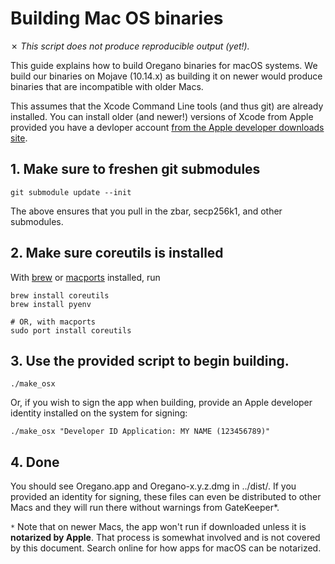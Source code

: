 Building Mac OS binaries
========================

✗ _This script does not produce reproducible output (yet!)._

This guide explains how to build Oregano binaries for macOS systems.
We build our binaries on Mojave (10.14.x) as building it on newer would
produce binaries that are incompatible with older Macs.

This assumes that the Xcode Command Line tools (and thus git) are already installed. You can install older (and newer!) versions of Xcode from Apple provided you have a devloper account [from the Apple developer downloads site](https://developer.apple.com/download/more/).


## 1. Make sure to freshen git submodules

    git submodule update --init

The above ensures that you pull in the zbar, secp256k1, and other submodules.

## 2. Make sure coreutils is installed

With [brew](https://brew.sh) or [macports](https://www.macports.org) installed, run

```shell
brew install coreutils
brew install pyenv

# OR, with macports
sudo port install coreutils
```

## 3. Use the provided script to begin building.

    ./make_osx

Or, if you wish to sign the app when building, provide an Apple developer identity installed on the system for signing:

    ./make_osx "Developer ID Application: MY NAME (123456789)"

## 4. Done

You should see Oregano.app and Oregano-x.y.z.dmg in ../dist/. If you provided an identity for signing, these
files can even be distributed to other Macs and they will run there without warnings from GateKeeper*.

`*` Note that on newer Macs, the app won't run if downloaded unless it is **notarized by Apple**.  That process is
somewhat involved and is not covered by this document.  Search online for how apps for macOS can be notarized.

